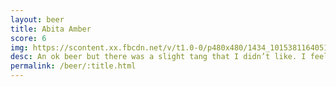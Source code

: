 ```yaml
---
layout: beer
title: Abita Amber
score: 6
img: https://scontent.xx.fbcdn.net/v/t1.0-0/p480x480/1434_10153811640518745_1774691229893967268_n.jpg?oh=52a94fe65d51a2687b4d70b99e57e3b6&oe=58CF27EF
desc: An ok beer but there was a slight tang that I didn’t like. I feel like this brewery has so much more to offer
permalink: /beer/:title.html
---
```

